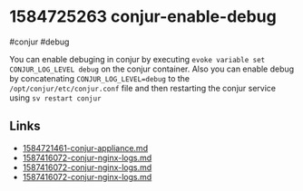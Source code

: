 # 1584725263 conjur-enable-debug
#conjur #debug

You can enable debuging in conjur by executing `evoke variable set CONJUR_LOG_LEVEL debug` on the conjur container.
Also you can enable debug by concatenating `CONJUR_LOG_LEVEL=debug` to the `/opt/conjur/etc/conjur.conf` file and then restarting the conjur service using `sv restart conjur`

## Links
- [1584721461-conjur-appliance.md](1584721461-conjur-appliance.md)
- [1587416072-conjur-nginx-logs.md](1587416072-conjur-nginx-logs.md)
- [1587416072-conjur-nginx-logs.md](1587416072-conjur-nginx-logs.md)
- [1587416072-conjur-nginx-logs.md](1587416072-conjur-nginx-logs.md)
